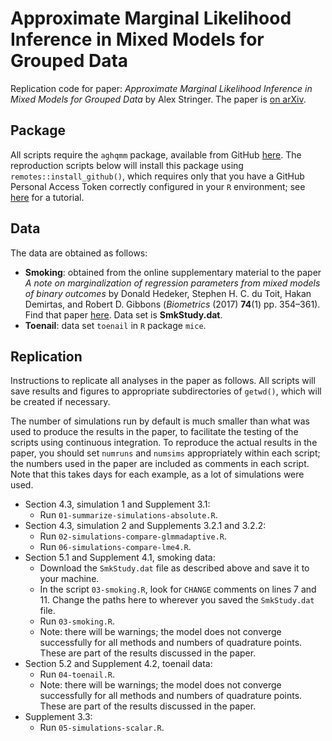 # Approximate Marginal Likelihood Inference in Mixed Models for Grouped Data
Replication code for paper: *Approximate Marginal Likelihood Inference in Mixed Models for Grouped Data* by Alex Stringer.
The paper is [on arXiv](https://arxiv.org/abs/2310.01589).

## Package

All scripts require the `aghqmm` package, available from GitHub [here](https://github.com/awstringer1/aghqmm).
The reproduction scripts below will install this package using `remotes::install_github()`, which requires only that you have
a GitHub Personal Access Token correctly configured in your `R` environment; see [here](https://carpentries.github.io/sandpaper-docs/github-pat.html) for a tutorial.

## Data

The data are obtained as follows:

- **Smoking**: obtained from the online supplementary material to the paper *A note on marginalization of regression parameters from mixed models of binary outcomes* by Donald Hedeker, Stephen H. C. du Toit, Hakan Demirtas, and Robert D. Gibbons (*Biometrics* (2017) **74**(1) pp. 354–361). Find that paper [here](https://onlinelibrary.wiley.com/doi/10.1111/biom.12707). Data set is **SmkStudy.dat**.
- **Toenail**: data set `toenail` in `R` package `mice`.

## Replication

Instructions to replicate all analyses in the paper as follows. All scripts will save results and figures to appropriate subdirectories of `getwd()`, which will be created if necessary.

The number of simulations run by default is much smaller than what was used to produce the results in the paper, to facilitate the testing of the scripts using continuous integration.
To reproduce the actual results in the paper, you should set `numruns` and `numsims` appropriately within each script; the numbers used in the paper are included as comments in each script.
Note that this takes days for each example, as a lot of simulations were used.

- Section 4.3, simulation 1 and Supplement 3.1:
  - Run `01-summarize-simulations-absolute.R`.
- Section 4.3, simulation 2 and Supplements 3.2.1 and 3.2.2:
  - Run `02-simulations-compare-glmmadaptive.R`.
  - Run `06-simulations-compare-lme4.R`.
- Section 5.1 and Supplement 4.1, smoking data:
  - Download the `SmkStudy.dat` file as described above and save it to your machine.
  - In the script `03-smoking.R`, look for `CHANGE` comments on lines 7 and 11. Change the paths here to wherever you saved the `SmkStudy.dat` file.
  - Run `03-smoking.R`.
  - Note: there will be warnings; the model does not converge successfully for all methods and numbers of quadrature points. These are part of the results discussed in the paper.
- Section 5.2 and Supplement 4.2, toenail data:
  - Run `04-toenail.R`.
  - Note: there will be warnings; the model does not converge successfully for all methods and numbers of quadrature points. These are part of the results discussed in the paper.
- Supplement 3.3:
  - Run `05-simulations-scalar.R`.
